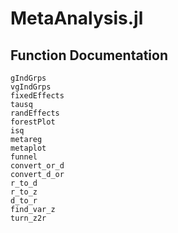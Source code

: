 # MetaAnalysis.jl

## Function Documentation

```@docs
gIndGrps
vgIndGrps
fixedEffects
tausq
randEffects
forestPlot
isq
metareg
metaplot
funnel
convert_or_d
convert_d_or
r_to_d
r_to_z
d_to_r
find_var_z
turn_z2r


```